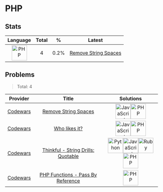 # PHP

## Stats

| Language                                                                                                                                        | Total | %    | Latest                                                                          |
| :---------------------------------------------------------------------------------------------------------------------------------------------: | :---: | :--: | :-----------------------------------------------------------------------------: |
| [<img src="https://res.cloudinary.com/rascaltwo/image/upload/v1631924086/php_wxp0v1.svg" alt="PHP" title="PHP" width="50" />](languages/PHP.md) | 4     | 0.2% | [Remove String Spaces](../problems/Codewars/57eae20f5500ad98e50002c5/README.md) |

## Problems

> Total: 4

| Provider                          | Title                                                                                            | Solutions                                                                                                                                                                                                                                                                                                                                                                                                                                                                                                                                                                                                                                                                                                                                                                                          |
| :-------------------------------: | :----------------------------------------------------------------------------------------------: | :------------------------------------------------------------------------------------------------------------------------------------------------------------------------------------------------------------------------------------------------------------------------------------------------------------------------------------------------------------------------------------------------------------------------------------------------------------------------------------------------------------------------------------------------------------------------------------------------------------------------------------------------------------------------------------------------------------------------------------------------------------------------------------------------: |
| [Codewars](providers/Codewars.md) | [Remove String Spaces](../../problems/Codewars/57eae20f5500ad98e50002c5/README.md)               | [<img src="https://res.cloudinary.com/rascaltwo/image/upload/v1631924076/javascript_ehszr7.svg" alt="JavaScript" title="JavaScript" width="50" />](../../problems/Codewars/57eae20f5500ad98e50002c5/solve.js)[<img src="https://res.cloudinary.com/rascaltwo/image/upload/v1631924086/php_wxp0v1.svg" alt="PHP" title="PHP" width="50" />](../../problems/Codewars/57eae20f5500ad98e50002c5/solve.php)                                                                                                                                                                                                                                                                                                                                                                                             |
| [Codewars](providers/Codewars.md) | [Who likes it?](../../problems/Codewars/5266876b8f4bf2da9b000362/README.md)                      | [<img src="https://res.cloudinary.com/rascaltwo/image/upload/v1631924076/javascript_ehszr7.svg" alt="JavaScript" title="JavaScript" width="50" />](../../problems/Codewars/5266876b8f4bf2da9b000362/solve.js)[<img src="https://res.cloudinary.com/rascaltwo/image/upload/v1631924086/php_wxp0v1.svg" alt="PHP" title="PHP" width="50" />](../../problems/Codewars/5266876b8f4bf2da9b000362/solve.php)                                                                                                                                                                                                                                                                                                                                                                                             |
| [Codewars](providers/Codewars.md) | [Thinkful - String Drills: Quotable](../../problems/Codewars/5859c82bd41fc6207900007a/README.md) | [<img src="https://res.cloudinary.com/rascaltwo/image/upload/v1631924087/python_xzdlti.svg" alt="Python" title="Python" width="50" />](../../problems/Codewars/5859c82bd41fc6207900007a/solve.py)[<img src="https://res.cloudinary.com/rascaltwo/image/upload/v1631924076/javascript_ehszr7.svg" alt="JavaScript" title="JavaScript" width="50" />](../../problems/Codewars/5859c82bd41fc6207900007a/solve.js)[<img src="https://res.cloudinary.com/rascaltwo/image/upload/v1631924090/ruby_v4klwh.svg" alt="Ruby" title="Ruby" width="50" />](../../problems/Codewars/5859c82bd41fc6207900007a/solve.rb)[<img src="https://res.cloudinary.com/rascaltwo/image/upload/v1631924086/php_wxp0v1.svg" alt="PHP" title="PHP" width="50" />](../../problems/Codewars/5859c82bd41fc6207900007a/solve.php) |
| [Codewars](providers/Codewars.md) | [PHP Functions - Pass By Reference](../../problems/Codewars/57d29627c98a52d1630009c0/README.md)  | [<img src="https://res.cloudinary.com/rascaltwo/image/upload/v1631924086/php_wxp0v1.svg" alt="PHP" title="PHP" width="50" />](../../problems/Codewars/57d29627c98a52d1630009c0/solve.php)                                                                                                                                                                                                                                                                                                                                                                                                                                                                                                                                                                                                          |
